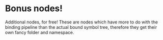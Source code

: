 ﻿# Bonus nodes!

Additional nodes, for free! These are nodes which have more to do with the binding pipeline than the actual bound symbol tree, therefore they get their own fancy folder and namespace.
